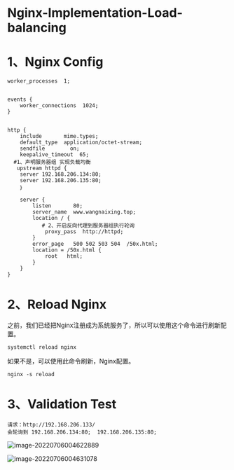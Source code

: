 # Nginx-Implementation-Load-balancing

# 1、Nginx Config

```nginx
worker_processes  1;


events {
    worker_connections  1024;
}


http {
    include       mime.types;
    default_type  application/octet-stream;
    sendfile        on;
    keepalive_timeout  65;
  #1、声明服务器组 实现负载均衡
   upstream httpd {
	server 192.168.206.134:80;
	server 192.168.206.135:80;
    ｝
 
    server {
        listen       80;
        server_name  www.wangnaixing.top;
        location / {
           # 2、开启反向代理到服务器组执行轮询
            proxy_pass  http://httpd;
        }
        error_page   500 502 503 504  /50x.html;
        location = /50x.html {
            root   html;
        }
    }
}
```

# 2、Reload Nginx

之前，我们已经把Nginx注册成为系统服务了，所以可以使用这个命令进行刷新配置。

```
systemctl reload nginx
```

如果不是，可以使用此命令刷新，Nginx配置。

```
nginx -s reload
```

# 3、Validation Test

```
请求：http://192.168.206.133/  
会轮询到 192.168.206.134:80;  192.168.206.135:80;
```

![image-20220706004622889](015-Nginx-Implementation-Load-balancing.assets/image-20220706004622889.png)

![image-20220706004631078](015-Nginx-Implementation-Load-balancing.assets/image-20220706004631078.png)